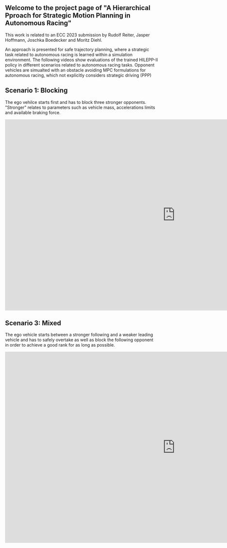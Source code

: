 ## Welcome to the project page of "A Hierarchical Pproach for Strategic Motion Planning in Autonomous Racing"

This work is related to an ECC 2023 submission by Rudolf Reiter, Jasper Hoffmann, Joschka Boedecker and Moritz Diehl.

An approach is presented for safe trajectory planning, where a strategic task related to autonomous racing is learned within a simulation environment. The following videos show evaluations of the trained HILEPP-II policy in different scenarios related to autonomous racing tasks. Opponent vehicles are simualted with an obstacle avoiding MPC formulations for autonomous racing, which not explicitly considers strategic driving (PPP)

## Scenario 1: Blocking
The ego vehilce starts first and has to block three stronger opponents. "Stronger" relates to parameters such as vehicle mass, accelerations limits and available braking force.
<iframe width="1120" height="630" src="https://www.youtube.com/embed/Pp5qHcdNGQw" title="YouTube video player" frameborder="0" allow="accelerometer; autoplay; clipboard-write; encrypted-media; gyroscope; picture-in-picture" allowfullscreen></iframe>

## Scenario 3: Mixed
The ego vehicle starts between a stronger following and a weaker leading vehicle and has to safely overtake as well as block the following opponent in order to achieve a good rank for as long as possible.
<iframe width="1120" height="630" src="https://www.youtube.com/embed/muco3XlAByM" title="YouTube video player" frameborder="0" allow="accelerometer; autoplay; clipboard-write; encrypted-media; gyroscope; picture-in-picture" allowfullscreen></iframe>



